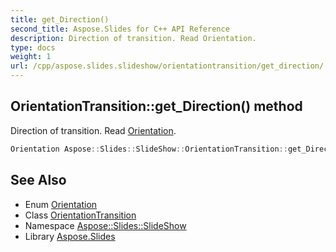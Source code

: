 ```yaml
---
title: get_Direction()
second_title: Aspose.Slides for C++ API Reference
description: Direction of transition. Read Orientation.
type: docs
weight: 1
url: /cpp/aspose.slides.slideshow/orientationtransition/get_direction/
---
```

## OrientationTransition::get_Direction() method


Direction of transition. Read [Orientation](../../../aspose.slides/orientation/).

```cpp
Orientation Aspose::Slides::SlideShow::OrientationTransition::get_Direction() override
```

## See Also

* Enum [Orientation](../../aspose.slides/orientation/)
* Class [OrientationTransition](./)
* Namespace [Aspose::Slides::SlideShow](../)
* Library [Aspose.Slides](../../)